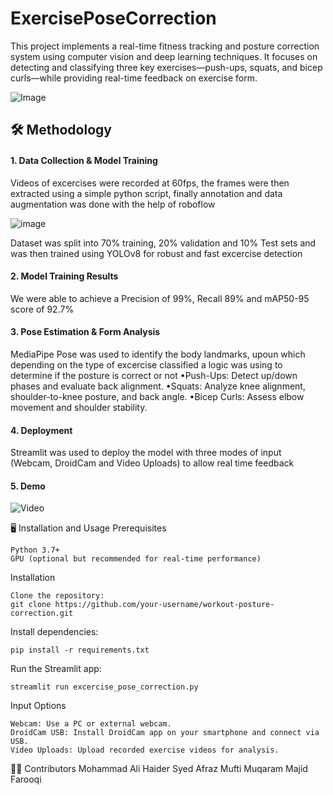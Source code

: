# ExercisePoseCorrection
This project implements a real-time fitness tracking and posture correction system using computer vision and deep learning techniques. It focuses on detecting and classifying three key exercises—push-ups, squats, and bicep curls—while providing real-time feedback on exercise form.

  
![Image](https://github.com/user-attachments/assets/e62fb81f-44cf-483b-812c-6f014d3dce2a)



 

## 🛠️ Methodology
#### 1. Data Collection & Model Training

   Videos of excercises were recorded at 60fps, the frames were then extracted using a simple python script, finally annotation and data augmentation was done with the help of roboflow
    
![image](https://github.com/user-attachments/assets/d0c44cb2-5ad9-462f-9224-b89a302045c7)

Dataset was split into 70% training, 20% validation and 10% Test sets and was then trained using YOLOv8 for robust and fast excercise detection 

#### 2. Model Training Results

  We were able to achieve a Precision of 99%, Recall 89% and mAP50-95 score of 92.7%
       

#### 3. Pose Estimation & Form Analysis

  MediaPipe Pose was used to identify the body landmarks, upoun which depending on the type of excercise classified a logic was using to determine if the posture is correct or not
        •Push-Ups: Detect up/down phases and evaluate back alignment.
        •Squats: Analyze knee alignment, shoulder-to-knee posture, and back angle.
        •Bicep Curls: Assess elbow movement and shoulder stability.

#### 4. Deployment
  Streamlit was used to deploy the model with three modes of input (Webcam, DroidCam and Video Uploads) to allow real time feedback 

#### 5. Demo
  ![Video](https://github.com/user-attachments/assets/218dc73f-865e-4dac-883b-cd2df4495f5e.gif)

🖥️ Installation and Usage
Prerequisites

    Python 3.7+
    GPU (optional but recommended for real-time performance)

Installation

    Clone the repository:
    git clone https://github.com/your-username/workout-posture-correction.git

Install dependencies:

    pip install -r requirements.txt

Run the Streamlit app:

    streamlit run excercise_pose_correction.py

Input Options

    Webcam: Use a PC or external webcam.
    DroidCam USB: Install DroidCam app on your smartphone and connect via USB.
    Video Uploads: Upload recorded exercise videos for analysis.


🧑‍💻 Contributors
  Mohammad Ali Haider 
  Syed Afraz 
  Mufti Muqaram Majid Farooqi 
